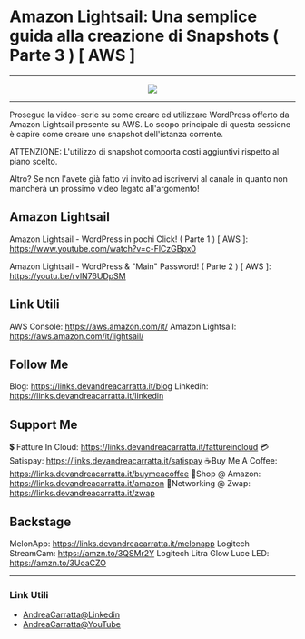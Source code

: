 # Amazon Lightsail: Una semplice guida alla creazione di Snapshots  ( Parte 3 ) [ AWS ]
 
<hr />
 
<div align="center">

<a href="https://www.youtube.com/v/i_V0-EZpWlw?version=3" target="_blank" alt="Amazon Lightsail: Una semplice guida alla creazione di Snapshots  ( Parte 3 ) [ AWS ]">

<img src="https://img.youtube.com/vi/i_V0-EZpWlw/0.jpg" />

</a>

</div>
 
<hr />
 
Prosegue la video-serie su come creare ed utilizzare WordPress offerto da Amazon Lightsail presente su AWS. Lo scopo principale di questa sessione è capire come creare uno snapshot dell'istanza corrente.

ATTENZIONE: L'utilizzo di snapshot  comporta costi aggiuntivi rispetto al piano scelto.

Altro? Se non l'avete già fatto vi invito ad iscrivervi al canale in quanto non mancherà un prossimo video legato all'argomento!

## Amazon Lightsail

Amazon Lightsail - WordPress in pochi Click! ( Parte 1 ) [ AWS ]: https://www.youtube.com/watch?v=c-FlCzGBpx0

Amazon Lightsail - WordPress & "Main" Password! ( Parte 2 ) [ AWS ]: https://youtu.be/rvlN76UDpSM


## Link Utili
AWS Console: https://aws.amazon.com/it/
Amazon Lightsail: https://aws.amazon.com/it/lightsail/

## Follow Me

Blog: https://links.devandreacarratta.it/blog 
Linkedin: https://links.devandreacarratta.it/linkedin


## Support Me

💲 Fatture In Cloud: https://links.devandreacarratta.it/fattureincloud
💳Satispay: https://links.devandreacarratta.it/satispay
☕Buy Me A Coffee: https://links.devandreacarratta.it/buymeacoffee
🛒Shop @ Amazon: https://links.devandreacarratta.it/amazon
🤝Networking @ Zwap: https://links.devandreacarratta.it/zwap



## Backstage
MelonApp: https://links.devandreacarratta.it/melonapp
Logitech StreamCam: https://amzn.to/3QSMr2Y
Logitech Litra Glow Luce LED: https://amzn.to/3UoaCZO
 
<hr />
 
### Link Utili
- [AndreaCarratta@Linkedin](https://links.devandreacarratta.it/linkedin)
- [AndreaCarratta@YouTube](https://links.devandreacarratta.it/youtube)


